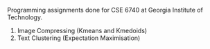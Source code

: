 Programming assignments done for CSE 6740 at Georgia Institute of Technology. 

1. Image Compressing (Kmeans and Kmedoids)
2. Text Clustering (Expectation Maximisation)
